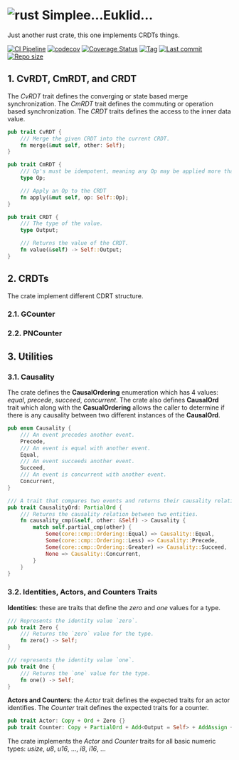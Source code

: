 # ![rust](https://img.shields.io/badge/Rust-000000?style=for-the-badge&logo=rust&logoColor=white) Simplee...Euklid... 

Just another rust crate, this one implements CRDTs things.

[![CI Pipeline](https://github.com/veminovici/euklid/actions/workflows/ci.yml/badge.svg?branch=main)](https://github.com/veminovici/euklid/actions/workflows/ci.yml)
[![codecov](https://codecov.io/gh/veminovici/euklid/branch/main/graph/badge.svg?token=IKPMJE7FHB)](https://codecov.io/gh/veminovici/euklid)
[![Coverage Status](https://coveralls.io/repos/github/veminovici/euklid/badge.svg)](https://coveralls.io/github/veminovici/euklid)
[![Tag](https://img.shields.io/github/tag/veminovici/euklid)](https://github.com/veminovici/euklid)
[![Last commit](https://img.shields.io/github/last-commit/veminovici/euklid)](https://github.com/veminovici/euklid)
[![Repo size](https://img.shields.io/github/repo-size/veminovici/euklid)](https://github.com/veminovici/euklid)

## 1. CvRDT, CmRDT, and CRDT
The *CvRDT* trait defines the converging or state based merge synchronization. The *CmRDT* trait defines the commuting or operation based synchronization. The *CRDT* traits defines the access to the inner data value.

```rust
pub trait CvRDT {
    /// Merge the given CRDT into the current CRDT.
    fn merge(&mut self, other: Self);
}

pub trait CmRDT {
    /// Op's must be idempotent, meaning any Op may be applied more than once.
    type Op;

    /// Apply an Op to the CRDT
    fn apply(&mut self, op: Self::Op);
}

pub trait CRDT {
    /// The type of the value.
    type Output;

    /// Returns the value of the CRDT.
    fn value(&self) -> Self::Output;
}
```

## 2. CRDTs
The crate implement different CDRT structure.

### 2.1. GCounter
### 2.2. PNCounter


## 3. Utilities

### 3.1. Causality
The crate defines the **CausalOrdering** enumeration which has 4 values: *equal*, *precede*, *succeed*, *concurrent*. The crate also defines **CausalOrd** trait which along with the **CasualOrdering** allows the caller
to determine if there is any causality between two different instances of the **CausalOrd**.


```rust
pub enum Causality {
    /// An event precedes another event.
    Precede,
    /// An event is equal with another event.
    Equal,
    /// An event succeeds another event.
    Succeed,
    /// An event is concurrent with another event.
    Concurrent,
}

/// A trait that compares two events and returns their causality relation.
pub trait CausalityOrd: PartialOrd {
    /// Returns the causality relation between two entities.
    fn causality_cmp(&self, other: &Self) -> Causality {
        match self.partial_cmp(other) {
            Some(core::cmp::Ordering::Equal) => Causality::Equal,
            Some(core::cmp::Ordering::Less) => Causality::Precede,
            Some(core::cmp::Ordering::Greater) => Causality::Succeed,
            None => Causality::Concurrent,
        }
    }
}
```

### 3.2. Identities, Actors, and Counters Traits

**Identities**: these are traits that define the *zero* and *one* values for a type.

```rust
/// Represents the identity value `zero`.
pub trait Zero {
    /// Returns the `zero` value for the type.
    fn zero() -> Self;
}

/// represents the identity value `one`.
pub trait One {
    /// Returns the `one` value for the type.
    fn one() -> Self;
}
```

**Actors and Counters**: the *Actor* trait defines the expected traits for an actor identifies. The *Counter* trait defines the expected traits for a counter.

```rust
pub trait Actor: Copy + Ord + Zero {}
pub trait Counter: Copy + PartialOrd + Add<Output = Self> + AddAssign + Sub<Output = Self> + SubAssign + Zero + One {}
```

The crate implements the *Actor* and *Counter* traits for all basic numeric types: *usize*, *u8*, *u16*, ..., *i8*, *i16*, ...
